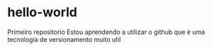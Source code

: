 # hello-world
Primeiro repositorio
Estou aprendendo a utilizar o github que é uma tecnologia de versionamento muito util
